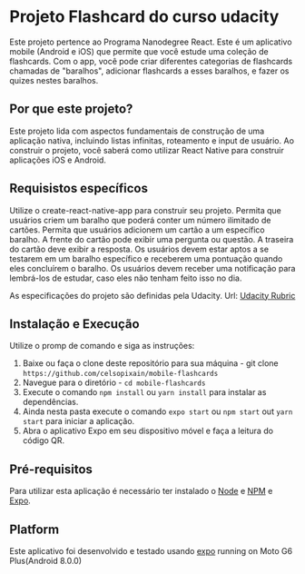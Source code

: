 # Projeto Flashcard do curso udacity

Este projeto pertence ao Programa Nanodegree React. Este é um aplicativo mobile (Android e iOS) que permite que você estude uma coleção de flashcards. 
Com o app, você pode criar diferentes categorias de flashcards chamadas de "baralhos", 
adicionar flashcards a esses baralhos, e fazer os quizes nestes baralhos.

## Por que este projeto?

Este projeto lida com aspectos fundamentais de construção de uma aplicação nativa, incluindo listas infinitas, roteamento e input de usuário. Ao construir o projeto, você saberá como utilizar React Native para construir aplicações iOS e Android.

## Requisistos específicos
Utilize o create-react-native-app para construir seu projeto.
Permita que usuários criem um baralho que poderá conter um número ilimitado de cartões.
Permita que usuários adicionem um cartão a um específico baralho.
A frente do cartão pode exibir uma pergunta ou questão.
A traseira do cartão deve exibir a resposta.
Os usuários devem estar aptos a se testarem em um baralho específico e receberem uma pontuação quando eles concluírem o baralho.
Os usuários devem receber uma notificação para lembrá-los de estudar, caso eles não tenham feito isso no dia.

As especificações do projeto são definidas pela Udacity. Url: [Udacity Rubric](https://review.udacity.com/#!/rubrics/1215/view)  

## Instalação e Execução 

Utilize o promp de comando e siga as instruções:

1. Baixe ou faça o clone deste repositório para sua máquina - git clone `https://github.com/celsopixain/mobile-flashcards` 
2. Navegue para o diretório - `cd mobile-flashcards`
3. Execute o comando `npm install` ou `yarn install` para instalar as dependências.
4. Ainda nesta pasta execute o comando `expo start` ou `npm start` out `yarn start` para iniciar a aplicação.
5. Abra o aplicativo Expo em seu dispositivo móvel e faça a leitura do código QR.

## Pré-requisitos
Para utilizar esta aplicação é necessário ter instalado o [Node](https://nodejs.org/en/) e [NPM](https://www.npmjs.com/) e [Expo](https://expo.io/).

## Platform

Este aplicativo foi desenvolvido e testado usando [expo](https://expo.io/) running on Moto G6 Plus(Android 8.0.0) 